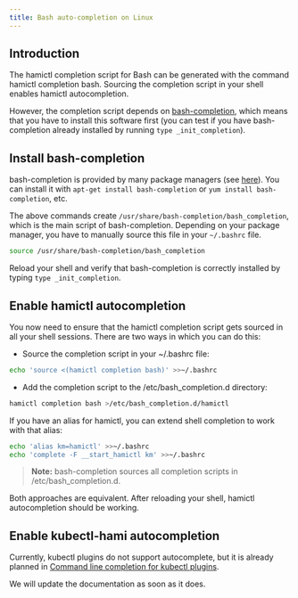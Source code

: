 ```yaml
---
title: Bash auto-completion on Linux
---
```


## Introduction
The hamictl completion script for Bash can be generated with the command hamictl completion bash. Sourcing the completion script in your shell enables hamictl autocompletion.

However, the completion script depends on [bash-completion](https://github.com/scop/bash-completion), which means that you have to install this software first (you can test if you have bash-completion already installed by running `type _init_completion`).

## Install bash-completion
bash-completion is provided by many package managers (see [here](https://github.com/scop/bash-completion#installation)). You can install it with `apt-get install bash-completion` or `yum install bash-completion`, etc.

The above commands create `/usr/share/bash-completion/bash_completion`, which is the main script of bash-completion. Depending on your package manager, you have to manually source this file in your `~/.bashrc` file.

```bash
source /usr/share/bash-completion/bash_completion
```

Reload your shell and verify that bash-completion is correctly installed by typing `type _init_completion`.

## Enable hamictl autocompletion
You now need to ensure that the hamictl completion script gets sourced in all your shell sessions. There are two ways in which you can do this:

- Source the completion script in your ~/.bashrc file:

```bash
echo 'source <(hamictl completion bash)' >>~/.bashrc
```

- Add the completion script to the /etc/bash_completion.d directory:

```bash
hamictl completion bash >/etc/bash_completion.d/hamictl
```

If you have an alias for hamictl, you can extend shell completion to work with that alias:

```bash
echo 'alias km=hamictl' >>~/.bashrc
echo 'complete -F __start_hamictl km' >>~/.bashrc
```

> **Note:** bash-completion sources all completion scripts in /etc/bash_completion.d.

Both approaches are equivalent. After reloading your shell, hamictl autocompletion should be working.

## Enable kubectl-hami autocompletion
Currently, kubectl plugins do not support autocomplete, but it is already planned in [Command line completion for kubectl plugins](https://github.com/kubernetes/kubernetes/issues/74178). 

We will update the documentation as soon as it does.
